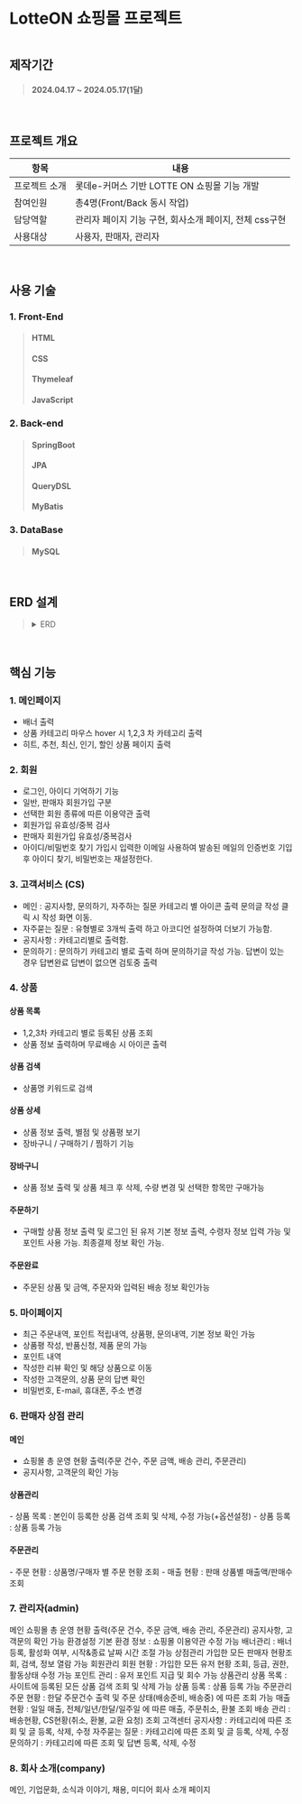 <h1>LotteON 쇼핑몰 프로젝트</h1>
<img src="" />
<h2>제작기간</h2>

> <h4>2024.04.17 ~ 2024.05.17(1달)</h4>
<br>
<h2>프로젝트 개요</h2>

|항목|내용|
|------|---|
|프로젝트 소개|롯데e-커머스 기반 LOTTE ON 쇼핑몰 기능 개발|
|참여인원|총4명(Front/Back 동시 작업)|
|담당역할|관리자 페이지 기능 구현, 회사소개 페이지, 전체 css구현|
|사용대상|사용자, 판매자, 관리자|
<br>
<h2>사용 기술</h2>

<h3>1. Front-End</h3>

><h4>HTML</h4>
><h4>CSS</h4>
><h4>Thymeleaf</h4>
><h4>JavaScript</h4>

<h3>2. Back-end</h3>

><h4>SpringBoot</h4>
><h4>JPA</h4>
><h4>QueryDSL</h4>
><h4>MyBatis</h4>

<h3>3. DataBase</h3>

><h4>MySQL</h4>
<br>

<h2>ERD 설계</h2>

><details>
>  <summary>ERD</summary>
>  <img src="https://github.com/yn3048/portfolio/assets/154954272/89e0cf7a-4118-4e66-b05c-4b56755564fd" width:900 height:600>
></details>
<br>

<h2>핵심 기능</h2>

<h3>1. 메인페이지</h3>

- 배너 출력
- 상품 카테고리 마우스 hover 시 1,2,3 차 카테고리 출력<br>
- 히트, 추천, 최신, 인기, 할인 상품 페이지 출력<br>

<h3>2. 회원</h3>

- 로그인, 아이디 기억하기 기능<br>
- 일반, 판매자 회원가입 구분<br>
- 선택한 회원 종류에 따른 이용약관 출력<br>
- 회원가입 유효성/중복 검사<br>
- 판매자 회원가입 유효성/중복검사<br>
- 아이디/비밀번호 찾기 가입시 입력한 이메일 사용하여 발송된 메일의 인증번호 기입 후 아이디 찾기, 비밀번호는 재설정한다.

<h3>3. 고객서비스 (CS)</h3>

- 메인 : 공지사항, 문의하기, 자주하는 질문 카테고리 별 아이콘 출력 문의글 작성 클릭 시 작성 화면 이동.<br>
- 자주묻는 질문 : 유형별로 3개씩 출력 하고 아코디언 설정하여 더보기 가능함.
- 공지사항 : 카테고리별로 출력함.
- 문의하기 : 문의하기 카테고리 별로 출력 하며 문의하기글 작성 가능. 답변이 있는 경우 답변완료 답변이 없으면 검토중 출력

<h3>4. 상품</h3>

<h4>상품 목록</h4>

- 1,2,3차 카테고리 별로 등록된 상품 조회
- 상품 정보 출력하며 무료배송 시 아이콘 출력<br>

<h4>상품 검색</h4>

- 상품명 키워드로 검색

<h4>상품 상세</h4>

- 상품 정보 출력, 별점 및 상품평 보기
- 장바구니 / 구매하기 / 찜하기 기능

<h4>장바구니</h4>

- 상품 정보 출력 및 상품 체크 후 삭제, 수량 변경 및 선택한 항목만 구매가능

<h4>주문하기</h4>

- 구매할 상품 정보 출력 및 로그인 된 유저 기본 정보 출력, 수령자 정보 입력 가능 및 포인트 사용 가능. 최종결제 정보 확인 가능.

<h4>주문완료</h4>

- 주문된 상품 및 금액, 주문자와 입력된 배송 정보 확인가능

<h3>5. 마이페이지</h3>

- 최근 주문내역, 포인트 적립내역, 상품평, 문의내역, 기본 정보 확인 가능
- 상품평 작성, 반품신청, 제품 문의 가능
- 포인트 내역
- 작성한 리뷰 확인 및 해당 상품으로 이동
- 작성한 고객문의, 상품 문의 답변 확인
- 비밀번호, E-mail, 휴대폰, 주소 변경

<h3>6. 판매자 상점 관리</h3>

<h4>메인</h4>

- 쇼핑몰 총 운영 현황 출력(주문 건수, 주문 금액, 배송 관리, 주문관리)
- 공지사항, 고객문의 확인 가능

<h4>상품관리</h4>
- 상품 목록 : 본인이 등록한 상품 검색 조회 및 삭제, 수정 가능(+옵션설정)
- 상품 등록 : 상품 등록 가능

<h4>주문관리</h4>
- 주문 현황 : 상품명/구매자 별 주문 현황 조회
- 매출 현황 : 판매 상품별 매출액/판매수 조회

<h3>7. 관리자(admin)</h3>
메인
쇼핑몰 총 운영 현황 출력(주문 건수, 주문 금액, 배송 관리, 주문관리)
공지사항, 고객문의 확인 가능
환경설정
기본 환경 정보 : 쇼핑몰 이용약관 수정 가능
배너관리 : 배너 등록, 활성화 여부, 시작&종료 날짜 시간 조절 가능
상점관리
가입한 모든 판매자 현황조회, 검색, 정보 열람 가능
회원관리
회원 현황 : 가입한 모든 유저 현황 조회, 등급, 권한, 활동상태 수정 가능
포인트 관리 : 유저 포인트 지급 및 회수 가능
상품관리
상품 목록 : 사이트에 등록된 모든 상품 검색 조회 및 삭제 가능
상품 등록 : 상품 등록 가능
주문관리
주문 현황 : 한달 주문건수 출력 및 주문 상태(배송준비, 배송중) 에 따른 조회 가능
매출 현황 : 일일 매출, 전체/일년/한달/일주일 에 따른 매출, 주문취소, 환불 조회
배송 관리 : 배송현황, CS현황(취소, 환불, 교환 요청) 조회
고객센터
공지사항 : 카테고리에 따른 조회 및 글 등록, 삭제, 수정
자주묻는 질문 : 카테고리에 따른 조회 및 글 등록, 삭제, 수정
문의하기 : 카테고리에 따른 조회 및 답변 등록, 삭제, 수정

<h3>8. 회사 소개(company)</h3>
메인, 기업문화, 소식과 이야기, 채용, 미디어 회사 소개 페이지


